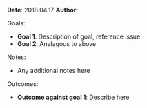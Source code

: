 **Date**: 2018.04.17
**Author**: <Author Name>

Goals:
- **Goal 1**: Description of goal, reference issue
- **Goal 2**: Analagous to above

Notes:
- Any additional notes here

Outcomes:
- **Outcome against goal 1**: Describe here
